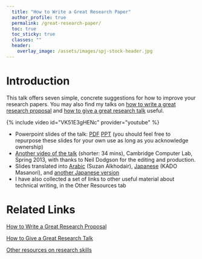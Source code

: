 ```yaml
---
  title: "How to Write a Great Research Paper"
  author_profile: true
  permalink: /great-research-paper/
  toc: true
  toc_sticky: true
  classes: ""
  header:
    overlay_image: /assets/images/spj-stock-header.jpg
---
```


# Introduction

  This talk offers seven simple, concrete suggestions for how to improve your research papers. You may also find my talks on [how to write a great research proposal](../great-grant-proposal/) and [how to give a great research talk](../great-research-talk/) useful.

{% include video id="VK51E3gHENc" provider="youtube" %}

* Powerpoint slides of the talk: [PDF](https://www.microsoft.com/en-us/research/uploads/prod/2016/07/How-to-write-a-great-research-paper.pdf) [PPT](https://www.microsoft.com/en-us/research/uploads/prod/2016/08/How-to-write-a-great-research-paper.pptx) (you should feel free to repurpose these slides for your own use as long as you acknowledge ownership)
* [Another video of the talk](https://sms.cam.ac.uk/media/1464870) (shorter: 34 mins), Cambridge Computer Lab, Spring 2013, with thanks to Neil Dodgson for the editing and production.
* Slides translated into [Arabic](https://translatingright.wordpress.com/2015/08/30/%D9%83%D9%8A%D9%81-%D8%AA%D9%83%D8%AA%D8%A8-%D8%A8%D8%AD%D8%AB%D8%A7%D8%9F-%D8%B4%D8%B1%D8%AD-%D9%85%D8%A8%D8%B3%D8%B7-%D9%85%D9%86-%D8%B5%D8%AF%D9%8A%D9%82%D9%83%D9%85-%D9%81%D9%8A-%D9%85%D9%8A%D9%83/?preview_id=22) (Suzan Alkhodair),  [Japanese](https://www.slideshare.net/kdmsnr/writing-a-paper-seven-suggestions) (KADO Masanori), and [another Japanese version](https://www.slideshare.net/kdmsnr/how-to-write-a-great-research-paper-226669082)
* I have also collected a set of links to other useful material about technical writing, in the Other Resources tab

# Related Links

[How to Write a Great Research Proposal](../great-grant-proposal/)

[How to Give a Great Research Talk](../great-research-talk/)

[Other resources on research skills](../research-skills/)
